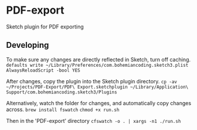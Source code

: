 # PDF-export
Sketch plugin for PDF exporting


## Developing
To make sure any changes are directly reflected in Sketch, turn off caching.
`defaults write ~/Library/Preferences/com.bohemiancoding.sketch3.plist AlwaysReloadScript -bool YES`

After changes, copy the plugin into the Sketch plugin directory.
`cp -av ~/Projects/PDF-Export/PDF\ Export.sketchplugin ~/Library/Application\ Support/com.bohemiancoding.sketch3/Plugins`

Alternatively, watch the folder for changes, and automatically copy changes across.
`brew install fswatch`
`chmod +x run.sh`

Then in the 'PDF-export' directory
`cfswatch -o . | xargs -n1 ./run.sh`
